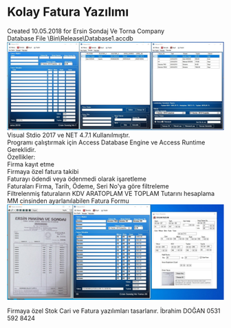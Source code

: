 # Kolay Fatura Yazılımı
Created 10.05.2018 for Ersin Sondaj Ve Torna Company<br>
Database File \Bin\Release\Database1.accdb<br>
<img src="https://github.com/ibrahimdoqn/Wantto-Fatura/blob/master/SharedScreenshot.jpg?raw=true"><br>
Visual Stdio 2017 ve NET 4.7.1 Kullanılmıştır.<br>
Programı çalıştırmak için Access Database Engine ve Access Runtime Gereklidir.<br>
Özellikler:<br>
Firma kayıt etme<br>
Firmaya özel fatura takibi<br>
Faturayı ödendi veya ödenmedi olarak işaretleme<br>
Faturaları Firma, Tarih, Ödeme, Seri No'ya göre filtreleme<br>
Filtrelenmiş faturaların KDV ARATOPLAM VE TOPLAM Tutarını hesaplama<br>
MM cinsinden ayarlanılabilen Fatura Formu<br>
<img src="https://github.com/ibrahimdoqn/Wantto-Fatura/blob/master/SharedScreenshot2.jpg?raw=true"><br>

Firmaya özel Stok Cari ve Fatura yazılımları tasarlanır. İbrahim DOĞAN 0531 592 8424
